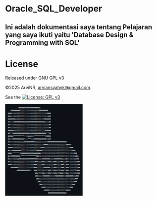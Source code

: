 # Oracle_SQL_Developer
## Ini adalah dokumentasi saya tentang Pelajaran yang saya ikuti yaitu 'Database Design &amp; Programming with SQL'

# License
Released under GNU GPL v3

©2025 ArviNR, arviansyahyk@gmail.com. 

See the [![License: GPL v3](https://img.shields.io/badge/License-GPLv3-blue.svg)](LICENSE)

<p>
    <img src="images/asciiIMG.png" alt="asciiArt" style="width: 250px;" />
</p>
